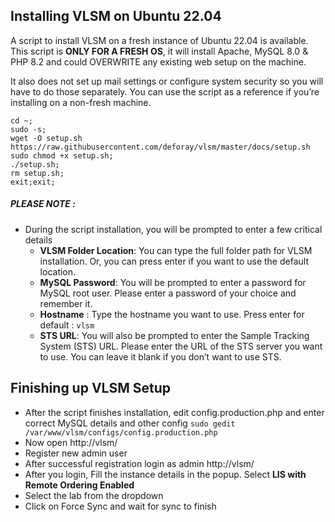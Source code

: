 
## Installing VLSM on Ubuntu 22.04

A script to install VLSM on a fresh instance of Ubuntu 22.04 is available. This script is **ONLY FOR A FRESH OS**, it will install Apache, MySQL 8.0 & PHP 8.2 and could OVERWRITE any existing web setup on the machine.

It also does not set up mail settings or configure system security so you will have to do those separately. You can use the script as a reference if you’re installing on a non-fresh machine.


```
cd ~;
sudo -s;
wget -O setup.sh https://raw.githubusercontent.com/deforay/vlsm/master/docs/setup.sh
sudo chmod +x setup.sh;
./setup.sh;
rm setup.sh;
exit;exit;

```

##### PLEASE NOTE :
- During the script installation, you will be prompted to enter a few critical details
	- **VLSM Folder Location**: You can type the full folder path for VLSM installation. Or, you can press enter if you want to use the default location.
	- **MySQL Password**: You will be prompted to enter a password for MySQL root user. Please enter a password of your choice and remember it.
	- **Hostname** : Type the hostname you want to use. Press enter for default : `vlsm`
	- **STS URL**: You will also be prompted to enter the Sample Tracking System (STS) URL. Please enter the URL of the STS server you want to use. You can leave it blank if you don’t want to use STS.


## Finishing up VLSM Setup

- After the script finishes installation, edit config.production.php and enter correct MySQL details and other config
  `sudo gedit /var/www/vlsm/configs/config.production.php`
- Now open http://vlsm/
- Register new admin user
- After successful registration login as admin http://vlsm/
- After you login, Fill the instance details in the popup. Select __LIS with Remote Ordering Enabled__
- Select the lab from the dropdown
- Click on Force Sync and wait for sync to finish
